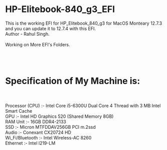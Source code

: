 # HP-Elitebook-840_g3_EFI
This is the working EFI for HP_Elitebook_840_g3 for MacOS Monteary 12.7.3 and you can update it to 12.7.4 with this EFI.
<br>
Author - Rahul Singh.
</br>
<br> Working on More EFI's Folders. </br>
<br>
<br>
<br>
<h1>Specification of My Machine is: </h1>
<br>
<br><l1>Processor (CPU) :- Intel Core i5-6300U Dual Core 4 Thread with 3 MB Intel Smart Cache </l1>
<br><l1>GPU                     :- Intel HD Graphics 520 (Shared Memory 8GB) </l1>
<br><l1>RAM Unit                :- 16GB DDR4-2133 </l1>
<br><l1>SSD                     :- Micron MTFDDAV256GB PCI m.2ssd<l1>
<br><l1>Audio                   :- Conexant CX20724 HD </l1>
<br><l1>Wi_Fi/Bluetooth         :- Intel Wireless-AC 8260 </l1>
<br><l1>Ethernet                :- Intel l219-LM </l1>
<br>